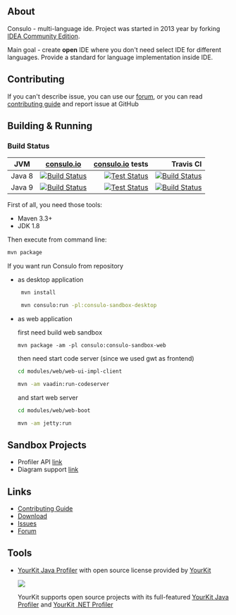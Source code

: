 ## About

Consulo - multi-language ide. Project was started in 2013 year by forking [IDEA Community Edition](https://github.com/JetBrains/intellij-community).

Main goal - create **open** IDE where you don't need select IDE for different languages. Provide a standard for language implementation inside IDE.

## Contributing

If you can't describe issue, you can use our [forum](https://discuss.consulo.io/), or you can read [contributing guide](https://github.com/consulo/consulo/blob/master/CONTRIBUTING.md)  and report issue at GitHub

## Building & Running

### Build Status

| JVM           | [consulo.io](https://ci.consulo.io) | [consulo.io](https://ci.consulo.io) tests |Travis CI|
| ------------- |:-------------:|--------------:|-----------------:|
| Java 8        | [![Build Status](https://ci.consulo.io/job/commit-check/job/consulo+java8/badge/icon)](https://ci.consulo.io/job/commit-check/job/consulo+java8/) | [![Test Status](https://img.shields.io/jenkins/t/https/ci.consulo.io/job/commit-check/job/consulo+java8.svg)](https://ci.consulo.io/job/commit-check/consulo+java8)| [![Build Status](https://travis-matrix-badges.herokuapp.com/repos/consulo/consulo/branches/master/1)](https://travis-ci.org/consulo/consulo) |
| Java 9        | [![Build Status](https://ci.consulo.io/job/commit-check/job/consulo+java9/badge/icon)](https://ci.consulo.io/job/commit-check/job/consulo+java9/) | [![Test Status](https://img.shields.io/jenkins/t/https/ci.consulo.io/job/commit-check/job/consulo+java9.svg)](https://ci.consulo.io/job/commit-check/consulo+java9)| [![Build Status](https://travis-matrix-badges.herokuapp.com/repos/consulo/consulo/branches/master/2)](https://travis-ci.org/consulo/consulo) |

First of all, you need those tools:

 * Maven 3.3+
 * JDK 1.8

Then execute from command line:

```sh
mvn package
```

If you want run Consulo from repository
 * as desktop application

   ```sh
    mvn install

    mvn consulo:run -pl:consulo-sandbox-desktop
   ```

 * as web application

   first need build web sandbox
   ```
   mvn package -am -pl consulo:consulo-sandbox-web
   ```

   then need start code server (since we used gwt as frontend)

   ```sh
   cd modules/web/web-ui-impl-client

   mvn -am vaadin:run-codeserver
   ```

   and start web server

   ```sh
   cd modules/web/web-boot

   mvn -am jetty:run
   ```

## Sandbox Projects

 * Profiler API [link](https://github.com/consulo/profiler-sandbox)
 * Diagram support [link](https://github.com/consulo/consulo/tree/master/modules/independent/graph-api)

## Links

* [Contributing Guide](https://github.com/consulo/consulo/blob/master/CONTRIBUTING.md)
* [Download](https://github.com/consulo/consulo/wiki/Downloads)
* [Issues](https://github.com/consulo/consulo/issues)
* [Forum](https://discuss.consulo.io/)


## Tools

 *  [YourKit Java Profiler](https://www.yourkit.com/java/profiler) with open source license provided by [YourKit](https://www.yourkit.com/)

    ![](https://www.yourkit.com/images/yklogo.png)

    YourKit supports open source projects with its full-featured  [YourKit Java Profiler](https://www.yourkit.com/java/profiler/) and [YourKit .NET Profiler](https://www.yourkit.com/.net/profiler/)
